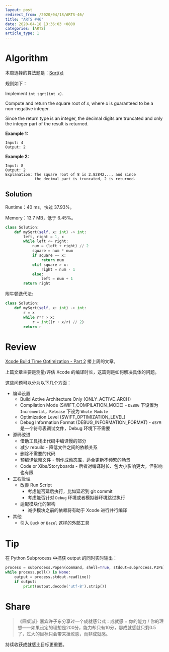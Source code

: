 ```yaml
---
layout: post
redirect_from: /2020/04/18/ARTS-46/
title: "ARTS #46"
date: 2020-04-18 13:36:03 +0800
categories: [ARTS]
article_type: 1
---
```



# Algorithm

本周选择的算法题是：[Sqrt(x)](https://leetcode.com/problems/sqrtx/)


规则如下：

Implement `int sqrt(int x)`.

Compute and return the square root of *x*, where *x* is guaranteed to be a non-negative integer.

Since the return type is an integer, the decimal digits are truncated and only the integer part of the result is returned.

**Example 1:**

```
Input: 4
Output: 2
```

**Example 2:**

```
Input: 8
Output: 2
Explanation: The square root of 8 is 2.82842..., and since 
             the decimal part is truncated, 2 is returned.
```

## Solution

Runtime：40 ms，快过 37.93%。

Memory：13.7 MB，低于 6.45%。

```python
class Solution:
    def mySqrt(self, x: int) -> int:
        left, right = 1, x
        while left <= right:
            num = (left + right) // 2
            square = num * num
            if square == x:
                return num
            elif square > x:
                right = num - 1
            else:
                left = num + 1
        return right
```

附牛顿迭代法:

```python
class Solution:
    def mySqrt(self, x: int) -> int:
        r = x
        while r*r > x:
            r = int((r + x/r) // 2)
        return r
```


# Review

[Xcode Build Time Optimization - Part 2](https://www.onswiftwings.com/posts/build-time-optimization-part2/)
接上周的文章。

上篇文章主要是测量/评估 Xcode 的编译时长，这篇则是如何解决具体的问题。

这些问题可以分为以下几个方面：

- 编译设置
  - Build Active Architecture Only (ONLY_ACTIVE_ARCH)
  - Compilation Mode (SWIFT_COMPILATION_MODE) - `DEBUG` 下设置为 `Incremental`，`Release` 下设为 `Whole Module`
  - Optimization Level (SWIFT_OPTIMIZATION_LEVEL)
  - Debug Information Format (DEBUG_INFORMATION_FORMAT) - `dSYM` 是一个符号表调试文件，Debug 环境下不需要
- 源码改进
  - 借助工具找出代码中编译慢的部分
  - 减少 rebuild - 降低文件之间的依赖关系
  - 删除不需要的代码
  - 预编译依赖文件 - 制作成动态库，适合更新不频繁的场景
  - Code or Xibs/Storyboards - 后者对编译时长、包大小影响更大，但影响也有限
- 工程管理
  - 改善 Run Script
    - 考虑能否延后执行，比如延迟到 git commit
    - 考虑能否针对 `Debug` 环境或者模拟器环境跳过执行
  - 适配模块化的架构
    - 减少模块之前的依赖将有助于 Xcode 进行并行编译
- 其他
  - 引入 `Buck` or `Bazel` 这样的外部工具

# Tip

在 Python Subprocess 中捕获 output 的同时实时输出：

```python
process = subprocess.Popen(command, shell=True, stdout=subprocess.PIPE)
while process.poll() is None:
    output = process.stdout.readline()
    if output:
        print(output.decode('utf-8').strip())
```

# Share

> 《圆桌派》嘉宾许子东分享过一个成就感公式：成就感 = 你的能力 / 你的理想——如果设定的理想是200分，能力却只有10分，那成就感就只剩0.5了，过大的目标只会带来挫败感，而非成就感。

持续收获成就感比目标更重要。